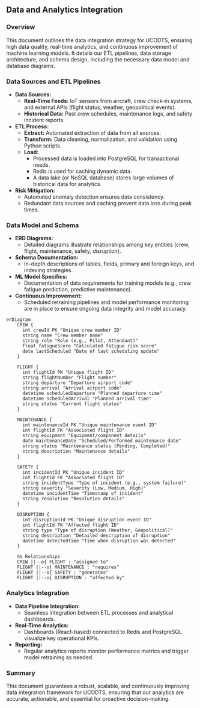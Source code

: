 ## Data and Analytics Integration

### Overview
This document outlines the data integration strategy for UCODTS, ensuring high data quality, real-time analytics, and continuous improvement of machine learning models. It details our ETL pipelines, data storage architecture, and schema design, including the necessary data model and database diagrams.

### Data Sources and ETL Pipelines
- **Data Sources:**  
  - **Real-Time Feeds:** IoT sensors from aircraft, crew check-in systems, and external APIs (flight status, weather, geopolitical events).
  - **Historical Data:** Past crew schedules, maintenance logs, and safety incident reports.
- **ETL Process:**  
  - **Extract:** Automated extraction of data from all sources.
  - **Transform:** Data cleaning, normalization, and validation using Python scripts.
  - **Load:**  
    - Processed data is loaded into PostgreSQL for transactional needs.
    - Redis is used for caching dynamic data.
    - A data lake (or NoSQL database) stores large volumes of historical data for analytics.
- **Risk Mitigation:**  
  - Automated anomaly detection ensures data consistency.
  - Redundant data sources and caching prevent data loss during peak times.

### Data Model and Schema
- **ERD Diagrams:**  
  - Detailed diagrams illustrate relationships among key entities (crew, flight, maintenance, safety, disruption).
- **Schema Documentation:**  
  - In-depth descriptions of tables, fields, primary and foreign keys, and indexing strategies.
- **ML Model Specifics:**  
  - Documentation of data requirements for training models (e.g., crew fatigue prediction, predictive maintenance).
- **Continuous Improvement:**  
  - Scheduled retraining pipelines and model performance monitoring are in place to ensure ongoing data integrity and model accuracy.

```mermaid
erDiagram
    CREW {
      int crewId PK "Unique crew member ID"
      string name "Crew member name"
      string role "Role (e.g., Pilot, Attendant)"
      float fatigueScore "Calculated fatigue risk score"
      date lastScheduled "Date of last scheduling update"
    }
    
    FLIGHT {
      int flightId PK "Unique flight ID"
      string flightNumber "Flight number"
      string departure "Departure airport code"
      string arrival "Arrival airport code"
      datetime scheduledDeparture "Planned departure time"
      datetime scheduledArrival "Planned arrival time"
      string status "Current flight status"
    }
    
    MAINTENANCE {
      int maintenanceId PK "Unique maintenance event ID"
      int flightId FK "Associated flight ID"
      string equipment "Equipment/component details"
      date maintenanceDate "Scheduled/Performed maintenance date"
      string status "Maintenance status (Pending, Completed)"
      string description "Maintenance details"
    }
    
    SAFETY {
      int incidentId PK "Unique incident ID"
      int flightId FK "Associated flight ID"
      string incidentType "Type of incident (e.g., system failure)"
      string severity "Severity (Low, Medium, High)"
      datetime incidentTime "Timestamp of incident"
      string resolution "Resolution details"
    }
    
    DISRUPTION {
      int disruptionId PK "Unique disruption event ID"
      int flightId FK "Affected flight ID"
      string type "Type of disruption (Weather, Geopolitical)"
      string description "Detailed description of disruption"
      datetime detectedTime "Time when disruption was detected"
    }

    %% Relationships
    CREW ||--o{ FLIGHT : "assigned to"
    FLIGHT ||--o{ MAINTENANCE : "requires"
    FLIGHT ||--o{ SAFETY : "generates"
    FLIGHT ||--o{ DISRUPTION : "affected by"
```

### Analytics Integration
- **Data Pipeline Integration:**  
  - Seamless integration between ETL processes and analytical dashboards.
- **Real-Time Analytics:**  
  - Dashboards (React-based) connected to Redis and PostgreSQL visualize key operational KPIs.
- **Reporting:**  
  - Regular analytics reports monitor performance metrics and trigger model retraining as needed.

### Summary
This document guarantees a robust, scalable, and continuously improving data integration framework for UCODTS, ensuring that our analytics are accurate, actionable, and essential for proactive decision-making.
